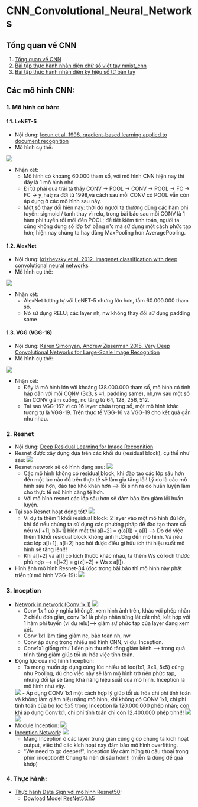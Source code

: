 # CNN_Convolutional_Neural_Networks
## Tổng quan về CNN
1. [Tổng quan về CNN](https://github.com/thien1892/CNN.Convolutional_Neural_Networks/blob/main/Tong_quan_CNN.md)  
2. [Bài tập thực hành nhận diện chữ số viết tay mnist_cnn](https://github.com/thien1892/CNN.Convolutional_Neural_Networks/blob/main/mnist_cnn.ipynb)   
3. [Bài tập thực hành nhận diện ký hiệu số từ bàn tay](https://github.com/thien1892/CNN.Convolutional_Neural_Networks/blob/main/signs_cnn.ipynb)  

## Các mô hình CNN:
### 1. Mô hình cơ bản:  
#### 1.1. LeNET-5   
- Nội dung: [lecun et al. 1998. gradient-based learning applied to document recognition](http://yann.lecun.com/exdb/publis/pdf/lecun-98.pdf)  
- Mô hình cụ thể:  
<img src = 'https://i.imgur.com/qG3vgSo.jpg'>      

- Nhận xét:  
    - Mô hình có khoảng 60.000 tham số, với mô hình CNN hiện nay thì đây là 1 mô hình nhỏ.  
    - Đi từ phải qua trái ta thấy CONV -> POOL -> CONV -> POOL -> FC -> FC -> y_hat; ra đời từ 1998,và cách sau mỗi CONV có POOL vẫn còn áp dụng ở các mô hình sau này.  
    - Một số thay đổi hiện nay: thời đó người ta thường dùng các hàm phi tuyến: sigmoid / tanh thay vì relu, trong bài báo sau mỗi CONV là 1 hàm phi tuyến rồi mới đến POOL; để tiết kiệm tính toán, người ta cũng không dùng số lớp fxf bằng n'c mà sử dụng một cách phức tạp hơn; hiện nay chúng ta hay dùng MaxPooling hơn AveragePooling.

#### 1.2. AlexNet   
- Nội dung: [krizhevsky et al. 2012. imagenet classification with deep convolutional neural networks](https://www.cs.toronto.edu/~kriz/imagenet_classification_with_deep_convolutional.pdf)  
- Mô hình cụ thể: 
<img src = 'https://i.imgur.com/N43XbGU.jpg'>  

- Nhận xét:
    - AlexNet tương tự với LeNET-5 nhưng lớn hơn, tầm 60.000.000 tham số.
    - Nó sử dụng RELU; các layer nh, nw không thay đổi sử dụng padding same
#### 1.3. VGG (VGG-16)
- Nội dung: [Karen Simonyan, Andrew Zisserman 2015. Very Deep Convolutional Networks for Large-Scale Image Recognition](https://arxiv.org/pdf/1409.1556.pdf) 
- Mô hình cụ thể: 
<img src = 'https://i.imgur.com/dxMMViz.jpg'>

- Nhận xét:
    - Đây là mô hình lớn với khoảng 138.000.000 tham số, mô hình có tính hấp dẫn với mỗi CONV (3x3, s =1, padding same), nh,nw sau một số lần CONV giảm xuống, nc tăng từ 64, 128, 256, 512.
    - Tai sao VGG-16? vì có 16 layer chứa trọng số, một mô hình khác tương tự là VGG-19. Trên thực tế VGG-16 và VGG-19 cho kết quả gần như nhau.
### 2. Resnet   
- Nội dung: [Deep Residual Learning for Image Recognition](https://arxiv.org/pdf/1512.03385.pdf)
- Resnet được xây dựng dựa trên các khối dư (residual block), cụ thể như sau: 
    <img src = 'https://i.imgur.com/Nzzxaps.jpg'> 
- Resnet network sẽ có hình dạng sau: 
    <img src = 'https://i.imgur.com/LHTqDAy.jpg'>
    - Các mô hình không có residual block, khi đào tạo các lớp sâu hơn đến một lúc nào đó trên thực tế sẽ làm gia tăng lỗi! Lý do là các mô hình sâu hơn, đào tạo khó khăn hơn --> lỗi sinh ra do huấn luyện làm cho thực tế mô hình càng tệ hơn.
    - Với mô hình resnet các lớp sâu hơn sẽ đảm bảo làm giảm lỗi huấn luyện.
- Tại sao Resnet hoạt động tốt?
    <img src = 'https://i.imgur.com/NEzuTKL.jpg'>
    - Ví dụ ta thêm 1 khối residual block: 2 layer vào một mô hình đủ lớn, khi đó nếu chúng ta sử dụng các phương pháp để đào tạo tham số nếu w[l+1], b[l+1] biến mất thì a[l+2] = g(a[l]) = a[l] --> Do đó việc thêm 1 khối residual block không ảnh hưởng đến mô hình. Và nếu các lớp a[l+1], a[l+2] học hỏi được điều gì hữu ích thì hiệu suất mô hình sẽ tăng lên!!!
    - Khi a[l+2] và a[l] có kích thước khác nhau, ta thêm Ws có kích thước phù hợp --> a[l+2] = g(z[l+2] + Ws x a[l]).
- Hình ảnh mô hình Resnet-34 (đọc trong bài báo thì mô hình này phát triển từ mô hình VGG-19):
    <img src = 'https://i.imgur.com/zcoV5kn.jpg'>

### 3. Inception
- [Network in network (Conv 1x 1)](https://arxiv.org/pdf/1312.4400v3.pdf)
    <img src = 'https://i.imgur.com/kLk5wT0.jpg'> 
    - Conv 1x 1 có ý nghĩa không?, xem hình ảnh trên, khác với phép nhân 2 chiều đơn giản, conv 1x1 là phép nhân từng lát cắt nhỏ, kết hợp với 1 hàm phi tuyến (ví dụ relu)--> giảm sự phức tạp của layer đang xem xét.
    - Conv 1x1 làm tăng giảm nc, bảo toàn nh, nw
    - Conv áp dụng trong nhiều mô hình CNN, ví dụ: Inception.
    - Conv1x1 giống như 1 đèn pin thu nhỏ tăng giảm kênh --> trong quá trình tăng giảm giúp tối ưu hóa việc tính toán.
- Động lực của mô hình Inception:
    - Ta mong muốn áp dụng cùng lúc nhiều bộ lọc(1x1, 3x3, 5x5) cũng như Pooling, dù cho việc này sẽ làm mô hình trở nên phức tạp, nhưng đổi lại sẽ tăng khả năng hiệu suất của mô hình. Inception là mô hình như vậy.
    <img src ='https://i.imgur.com/QmjVevi.jpg'> 
    - Áp dụng CONV 1x1 một cách hợp lý giúp tối ưu hóa chi phí tính toán và không làm giảm hiệu năng mô hình, khi không có CONV 1x1, chi phí tính toán của bộ lọc 5x5 trong Inception là 120.000.000 phép nhân; còn khi áp dụng Conv1x1, chi phí tính toán chỉ còn 12.400.000 phép tính!!!
    <img src = 'https://i.imgur.com/zAUKJ9I.jpg'> 
    <img src = 'https://i.imgur.com/TL4dLSO.jpg'>
- Module Inception:
    <img src = 'https://i.imgur.com/tR9eews.jpg'>
- [Inception Network](https://arxiv.org/pdf/1409.4842.pdf):
    <img src ='https://i.imgur.com/ehN6NVr.jpg'>
    - Mạng Inception ở các layer trung gian cũng giúp chúng ta kích hoạt output, việc thử các kích hoạt này đảm bảo mô hình overfitting.
    - "We need to go deeper!", inception lấy cảm hứng từ câu thoại trong phim inception!!! Chúng ta nên đi sâu hơn!!! (miễn là đừng để quá khớp)

### 4. Thực hành:  
- [Thực hành Data Sign với mô hình Resnet50](https://github.com/thien1892/CNN.Convolutional_Neural_Networks/blob/main/sign_resnet50.ipynb):
    - Dowload Model [ResNet50.h5](https://drive.google.com/file/d/189RVfM-u_pV7nOwQ1wEKtuOT8oz2A5uM/view?usp=sharing)




